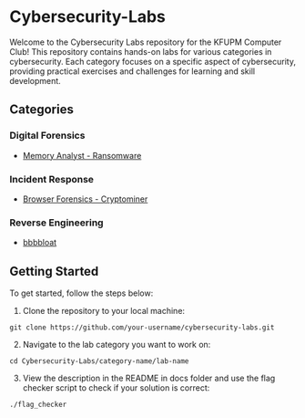 # Cybersecurity-Labs

Welcome to the Cybersecurity Labs repository for the KFUPM Computer Club! This repository contains hands-on labs for various categories in cybersecurity. Each category focuses on a specific aspect of cybersecurity, providing practical exercises and challenges for learning and skill development.

## Categories

### Digital Forensics

- [Memory Analyst - Ransomware](digital_forensics/memory_analyst_ransomware/README.md)

### Incident Response

- [Browser Forensics - Cryptominer](incident_response/browser_forensics_cryptominer/README.md)

### Reverse Engineering

- [bbbbloat](reverse_engineering/bbbbloat/README.md)

## Getting Started

To get started, follow the steps below:

1. Clone the repository to your local machine:

```git clone https://github.com/your-username/cybersecurity-labs.git```

2. Navigate to the lab category you want to work on:

```cd Cybersecurity-Labs/category-name/lab-name```

3. View the description in the README in docs folder and use the flag checker script to check if your solution is correct:

```./flag_checker```



